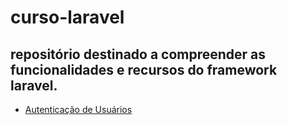 # curso-laravel
## repositório destinado a compreender as funcionalidades e recursos do framework laravel.

- [Autenticação de Usuários](Autenticação%20de%20Usuários.md)